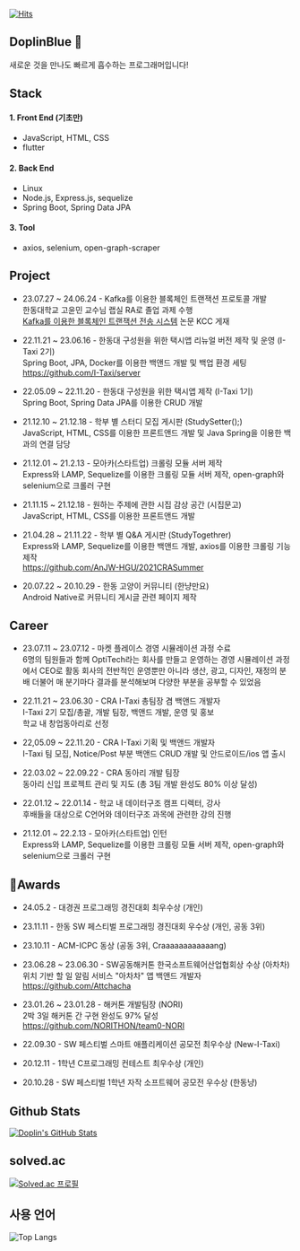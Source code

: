 [![Hits](https://hits.seeyoufarm.com/api/count/incr/badge.svg?url=https%3A%2F%2Fgithub.com%2FYuSoeun%2Fhit-counter&count_bg=%233D61C8&title_bg=%23555555&icon=&icon_color=%23E7E7E7&title=hits&edge_flat=false)](https://hits.seeyoufarm.com)

## DoplinBlue 👋
새로운 것을 만나도 빠르게 흡수하는 프로그래머입니다!
  

## Stack
#### 1. Front End (기초만)
- JavaScript, HTML, CSS
- flutter

#### 2. Back End
- Linux
- Node.js, Express.js, sequelize
- Spring Boot, Spring Data JPA

#### 3. Tool
- axios, selenium, open-graph-scraper
  
  
## Project
- 23.07.27 ~ 24.06.24 - Kafka를 이용한 블록체인 트랜잭션 프로토콜 개발  
한동대학교 고윤민 교수님 랩실 RA로 졸업 과제 수행  
[Kafka를 이용한 블록체인 트랜잭션 전송 시스템](https://www.dbpia.co.kr/pdf/pdfView.do?nodeId=NODE11862518&googleIPSandBox=false&mark=0&minRead=5&ipRange=false&b2cLoginYN=false&icstClss=010000&isPDFSizeAllowed=true&accessgl=Y&language=ko_KR&hasTopBanner=true  ) 논문 KCC 게재
 
- 22.11.21 ~ 23.06.16 - 한동대 구성원을 위한 택시앱 리뉴얼 버전 제작 및 운영 (I-Taxi 2기)  
Spring Boot, JPA, Docker를 이용한 백앤드 개발 및 백업 환경 세팅  
https://github.com/I-Taxi/server  

- 22.05.09 ~ 22.11.20 - 한동대 구성원을 위한 택시앱 제작 (I-Taxi 1기)  
Spring Boot, Spring Data JPA를 이용한 CRUD 개발  

- 21.12.10 ~ 21.12.18 - 학부 별 스터디 모집 게시판 (StudySetter();)  
JavaScript, HTML, CSS를 이용한 프론트앤드 개발 및 Java Spring을 이용한 백과의 연결 담당  

- 21.12.01 ~ 21.2.13 - 모아카(스타트업) 크롤링 모듈 서버 제작  
Express와 LAMP, Sequelize를 이용한 크롤링 모듈 서버 제작, open-graph와 selenium으로 크롤러 구현

- 21.11.15 ~ 21.12.18 - 원하는 주제에 관한 시집 감상 공간 (시집문고)  
JavaScript, HTML, CSS를 이용한 프론트앤드 개발

- 21.04.28 ~ 21.11.22 - 학부 별 Q&A 게시판 (StudyTogethrer)  
Express와 LAMP, Sequelize를 이용한 백앤드 개발, axios를 이용한 크롤링 기능 제작  
https://github.com/AnJW-HGU/2021CRASummer

- 20.07.22 ~ 20.10.29 - 한동 고양이 커뮤니티 (한냥만요)  
Android Native로 커뮤니티 게시글 관련 페이지 제작
  

## Career

- 23.07.11 ~ 23.07.12 - 마켓 플레이스 경영 시뮬레이션 과정 수료  
6명의 팀원들과 함께 OptiTech라는 회사를 만들고 운영하는 경영 시뮬레이션 과정에서 CEO로 활동 회사의 전반적인 운영뿐만 아니라 생산, 광고, 디자인, 재정의 분배 더불어 매 분기마다 결과를 분석해보며 다양한 부분을 공부할 수 있었음

- 22.11.21 ~ 23.06.30 - CRA I-Taxi 총팀장 겸 백앤드 개발자  
I-Taxi 2기 모집/총괄, 개발 팀장, 백앤드 개발, 운영 및 홍보  
학교 내 창업동아리로 선정

- 22,05.09 ~ 22.11.20 - CRA I-Taxi 기획 및 백앤드 개발자  
I-Taxi 팀 모집, Notice/Post 부분 백앤드 CRUD 개발 및 안드로이드/ios 앱 출시  

- 22.03.02 ~ 22.09.22 - CRA 동아리 개발 팀장  
동아리 신입 프로젝트 관리 및 지도 (총 3팀 개발 완성도 80% 이상 달성)

- 22.01.12 ~ 22.01.14 - 학교 내 데이터구조 캠프 디렉터, 강사  
후배들을 대상으로 C언어와 데이터구조 과목에 관련한 강의 진행

- 21.12.01 ~ 22.2.13 - 모아카(스타트업) 인턴  
Express와 LAMP, Sequelize를 이용한 크롤링 모듈 서버 제작, open-graph와 selenium으로 크롤러 구현
  
## Awards
- 24.05.2 - 대경권 프로그래밍 경진대회 최우수상 (개인)  

- 23.11.11 - 한동 SW 페스티벌 프로그래밍 경진대회 우수상 (개인, 공동 3위)  
    
- 23.10.11 - ACM-ICPC 동상 (공동 3위, Craaaaaaaaaaaang)  
  
- 23.06.28 ~ 23.06.30 - SW공동해커톤 한국소프트웨어산업협회상 수상 (아차차)  
  위치 기반 할 일 알림 서비스 "아차차" 앱 백앤드 개발자  
  https://github.com/Attchacha    

- 23.01.26 ~ 23.01.28 - 해커톤 개발팀장 (NORI)  
  2박 3일 해커톤 간 구현 완성도 97% 달성  
  https://github.com/NORITHON/team0-NORI  

- 22.09.30 - SW 페스티벌 스마트 애플리케이션 공모전 최우수상 (New-I-Taxi)  

- 20.12.11 - 1학년 C프로그래밍 컨테스트 최우수상 (개인)   
  
- 20.10.28 - SW 페스티벌 1학년 자작 소프트웨어 공모전 우수상 (한동냥)  
    

## Github Stats

[![Doplin's GitHub Stats](https://github-readme-stats.vercel.app/api?username=YuSoeun&count_private=true&show_icons=true)](https://github.com/anuraghazra/github-readme-stats)

## solved.ac
[![Solved.ac 프로필](http://mazassumnida.wtf/api/v2/generate_badge?boj=soeunsense7)](https://solved.ac/soeunsense7)

## 사용 언어
![Top Langs](https://github-readme-stats.vercel.app/api/top-langs/?username=YuSoeun&theme=merko)
